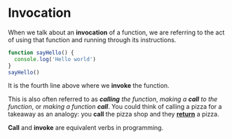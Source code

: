 # Invocation

When we talk about an **invocation** of a function, we are referring to the act of using that function and running through its instructions.

```js
function sayHello() {
  console.log('Hello world')
}
sayHello()
```

It is the fourth line above where we **invoke** the function.

This is also often referred to as _**calling** the function_, _making a **call** to the function_, or _making a function **call**_.
You could think of calling a pizza for a takeaway as an analogy: you **call** the pizza shop and they [**return**](./return.md) a pizza.

**Call** and **invoke** are equivalent verbs in programming.